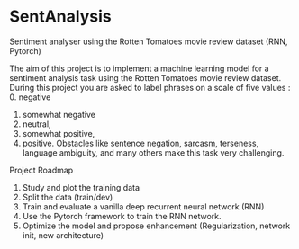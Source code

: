 # SentAnalysis
Sentiment analyser using the Rotten Tomatoes movie review dataset (RNN, Pytorch)


The aim of this project is to implement a machine learning model for a sentiment analysis
task using the Rotten Tomatoes movie review dataset. During this project you are asked to label
phrases on a scale of five values :
0. negative
1. somewhat negative
2. neutral,
3. somewhat positive,
4. positive.
Obstacles like sentence negation, sarcasm, terseness, language ambiguity, and many others
make this task very challenging.

Project Roadmap
1. Study and plot the training data
2. Split the data (train/dev)
3. Train and evaluate a vanilla deep recurrent neural network (RNN)
4. Use the Pytorch framework to train the RNN network.
5. Optimize the model and propose enhancement (Regularization, network init, new architecture)

